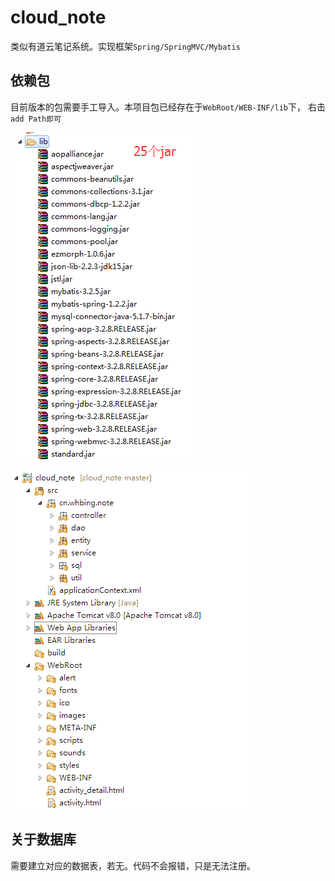 # cloud_note
类似有道云笔记系统。实现框架`Spring/SpringMVC/Mybatis`

## 依赖包 
目前版本的包需要手工导入。本项目包已经存在于`WebRoot/WEB-INF/lib`下，
右击`add Path即可`

![](./lib.png)

![](./tree.png)

## 关于数据库

需要建立对应的数据表，若无。代码不会报错，只是无法注册。

